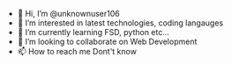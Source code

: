 - 👋 Hi, I’m @unknownuser106
- 👀 I’m interested in latest technologies, coding langauges
- 🌱 I’m currently learning FSD, python etc...
- 💞️ I’m looking to collaborate on Web Development
- 📫 How to reach me Dont't know

<!---
unknownuser106/unknownuser106 is a ✨ special ✨ repository because its `README.md` (this file) appears on your GitHub profile.
You can click the Preview link to take a look at your changes.
--->
